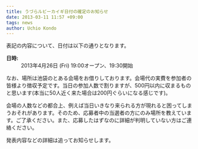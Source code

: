 ```yaml
---
title: うづらルビーカイギ日付の確定のお知らせ
date: 2013-03-11 11:57 +09:00
tags: news
author: Uchio Kondo
---
```


表記の内容について、日付は以下の通りとなります。

<dl>
<dt><i class="foundicon-calendar"> </i><strong>日時:</strong></dt>
<dd>2013年4月26日 (Fri) 19:00オープン、19:30開始</dd>
</dl>

なお、場所は池袋のとある会場をお借りしております。会場代の実費を参加者の皆様より徴収予定です。当日の参加人数で割りますが、500円以内に収まるものと思います(本当に50人近く来た場合は200円ぐらいになる感じです)。

会場の人数などの都合上、例えば当日いきなり来られる方が現れると困ってしまうおそれがあります。そのため、応募者中の当選者の方にのみ場所を教えています。ご了承ください。また、応募したはずなのに詳細が判明していない方はご連絡ください。

発表内容などの詳細は追ってお知らせします。
